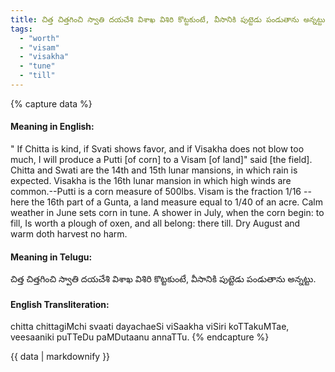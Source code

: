 ```yaml
---
title: చిత్త చిత్తగించి స్వాతి దయచేశి విశాఖ విశిరి కొట్టకుంటే, వీసానికి పుట్టెడు పండుతాను అన్నట్టు.
tags:
  - "worth"
  - "visam"
  - "visakha"
  - "tune"
  - "till"
---
```


{% capture data %}
#### Meaning in English:
" If Chitta is kind, if Svati shows favor, and if Visakha does not blow too much, I will produce a Putti [of corn] to a Visam [of land]" said [the field].
Chitta and Swati are the 14th and 15th lunar mansions, in which rain is expected. Visakha is the 16th lunar mansion in which high winds are common.--Putti is a corn measure of 500lbs. Visam is the fraction 1/16 --here the 16th part of a Gunta, a land measure equal to 1/40 of an acre.
Calm weather in June sets corn in tune.
A shower in July, when the corn begin: to fill,
Is worth a plough of oxen, and all belong: there till.
Dry August and warm doth harvest no harm.

#### Meaning in Telugu:
చిత్త చిత్తగించి స్వాతి దయచేశి విశాఖ విశిరి కొట్టకుంటే, వీసానికి పుట్టెడు పండుతాను అన్నట్టు.

#### English Transliteration:
chitta chittagiMchi svaati dayachaeSi viSaakha viSiri koTTakuMTae, veesaaniki puTTeDu paMDutaanu annaTTu.
{% endcapture %}

<div class="notice">{{ data | markdownify }}</div>

